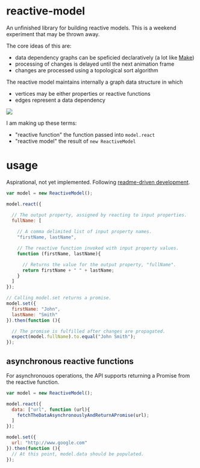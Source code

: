 # reactive-model

An unfinished library for building reactive models. This is a weekend experiment that may be thrown away.

The core ideas of this are:

 * data dependency graphs can be speficied declaratively (a lot like [Make](http://en.wikipedia.org/wiki/Make_%28software%29))
 * processing of changes is delayed until the next animation frame
 * changes are processed using a topological sort algorithm

The reactive model maintains internally a graph data structure in which

 * vertices may be either properties or reactive functions
 * edges represent a data dependency

[![](http://curran.github.io/images/reactive-model/firstLastFlow.png)](http://bl.ocks.org/curran/5905182da50a4667dc00)

I am making up these terms:

 * "reactive function" the function passed into `model.react`
 * "reactive model" the result of `new ReactiveModel`

# usage
Aspirational, not yet implemented. Following [readme-driven development](http://tom.preston-werner.com/2010/08/23/readme-driven-development.html).

```javascript
var model = new ReactiveModel();

model.react({

  // The output property, assigned by reacting to input properties.
  fullName: [
  
    // A comma delimited list of input property names.
    "firstName, lastName",

    // The reactive function invoked with input property values.
    function (firstName, lastName){

      // Returns the value for the output property, "fullName".
      return firstName + " " + lastName;
    }
  ]
});

// Calling model.set returns a promise.
model.set({
  firstName: "John",
  lastName: "Smith"
}).then(function (){

  // The promise is fulfilled after changes are propagated.
  expect(model.fullName).to.equal("John Smith");
});
```

## asynchronous reactive functions

For asynchronouos operations, the API supports returning a Promise from the reactive function.

```javascript
var model = new ReactiveModel();

model.react({
  data: ["url", function (url){
    fetchTheDataAsynchronouslyAndReturnAPromise(url);
  ]
});

model.set({
  url: "http://www.google.com"
}).then(function (){
  // At this point, model.data should be populated.
});
```
